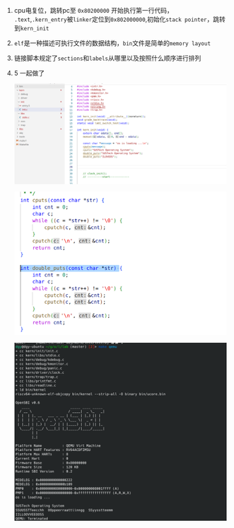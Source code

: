 1. cpu电复位，跳转pc至 `0x80200000` 开始执行第一行代码， `.text`,`.kern_entry`被`linker`定位到`0x802000000`,初始化`stack pointer`，跳转到`kern_init`

2. `elf`是一种描述可执行文件的数据结构，`bin`文件是简单的`memory layout`

3. 链接脚本规定了`sections`和`labels`从哪里以及按照什么顺序进行排列

4. 5 一起做了

   ![image-20230301163630233](pic/image-20230301163630233.png)

   ![image-20230301163700501](pic/image-20230301163700501.png)

   ![image-20230301163435720](pic/image-20230301163435720.png)
